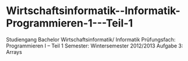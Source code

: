 Wirtschaftsinformatik--Informatik-Programmieren-1---Teil-1
==========================================================

Studiengang Bachelor Wirtschaftsinformatik/ Informatik Prüfungsfach: Programmieren I – Teil 1 Semester: Wintersemester 2012/2013 Aufgabe 3: Arrays

